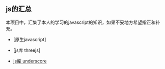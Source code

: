 ## js的汇总

本项目中，汇集了本人的学习的javascript的知识，如果不妥地方希望指正和补充。

- [原生javascript]

- [js库 threejs]

- [js库 underscore](./underscoreJs/index.md)